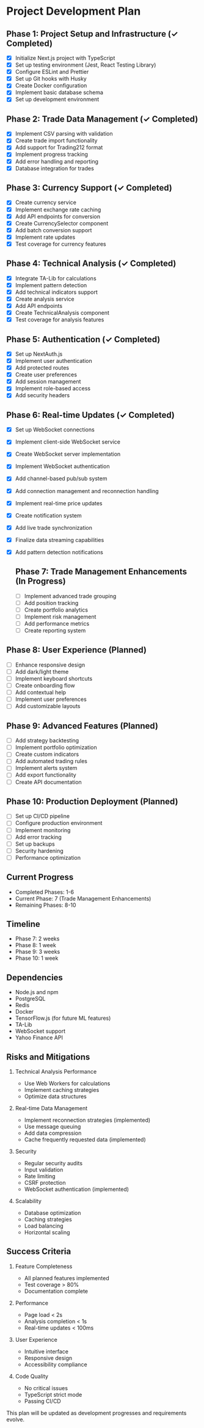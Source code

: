 # Project Development Plan

## Phase 1: Project Setup and Infrastructure (✓ Completed)
- [x] Initialize Next.js project with TypeScript
- [x] Set up testing environment (Jest, React Testing Library)
- [x] Configure ESLint and Prettier
- [x] Set up Git hooks with Husky
- [x] Create Docker configuration
- [x] Implement basic database schema
- [x] Set up development environment

## Phase 2: Trade Data Management (✓ Completed)
- [x] Implement CSV parsing with validation
- [x] Create trade import functionality
- [x] Add support for Trading212 format
- [x] Implement progress tracking
- [x] Add error handling and reporting
- [x] Database integration for trades

## Phase 3: Currency Support (✓ Completed)
- [x] Create currency service
- [x] Implement exchange rate caching
- [x] Add API endpoints for conversion
- [x] Create CurrencySelector component
- [x] Add batch conversion support
- [x] Implement rate updates
- [x] Test coverage for currency features

## Phase 4: Technical Analysis (✓ Completed)
- [x] Integrate TA-Lib for calculations
- [x] Implement pattern detection
- [x] Add technical indicators support
- [x] Create analysis service
- [x] Add API endpoints
- [x] Create TechnicalAnalysis component
- [x] Test coverage for analysis features

## Phase 5: Authentication (✓ Completed)
- [x] Set up NextAuth.js
- [x] Implement user authentication
- [x] Add protected routes
- [x] Create user preferences
- [x] Add session management
- [x] Implement role-based access
- [x] Add security headers

## Phase 6: Real-time Updates (✓ Completed)
- [x] Set up WebSocket connections
- [x] Implement client-side WebSocket service
- [x] Create WebSocket server implementation
- [x] Implement WebSocket authentication
- [x] Add channel-based pub/sub system
- [x] Add connection management and reconnection handling
- [x] Implement real-time price updates
- [x] Create notification system
- [x] Add live trade synchronization
- [x] Finalize data streaming capabilities
- [x] Add pattern detection notifications

   ## Phase 7: Trade Management Enhancements (In Progress)
   - [ ] Implement advanced trade grouping
   - [ ] Add position tracking
   - [ ] Create portfolio analytics
   - [ ] Implement risk management
   - [ ] Add performance metrics
   - [ ] Create reporting system

## Phase 8: User Experience (Planned)
- [ ] Enhance responsive design
- [ ] Add dark/light theme
- [ ] Implement keyboard shortcuts
- [ ] Create onboarding flow
- [ ] Add contextual help
- [ ] Implement user preferences
- [ ] Add customizable layouts

## Phase 9: Advanced Features (Planned)
- [ ] Add strategy backtesting
- [ ] Implement portfolio optimization
- [ ] Create custom indicators
- [ ] Add automated trading rules
- [ ] Implement alerts system
- [ ] Add export functionality
- [ ] Create API documentation

## Phase 10: Production Deployment (Planned)
- [ ] Set up CI/CD pipeline
- [ ] Configure production environment
- [ ] Implement monitoring
- [ ] Add error tracking
- [ ] Set up backups
- [ ] Security hardening
- [ ] Performance optimization

## Current Progress
- Completed Phases: 1-6
- Current Phase: 7 (Trade Management Enhancements)
- Remaining Phases: 8-10

## Timeline
- Phase 7: 2 weeks
- Phase 8: 1 week
- Phase 9: 3 weeks
- Phase 10: 1 week

## Dependencies
- Node.js and npm
- PostgreSQL
- Redis
- Docker
- TensorFlow.js (for future ML features)
- TA-Lib
- WebSocket support
- Yahoo Finance API

## Risks and Mitigations
1. Technical Analysis Performance
   - Use Web Workers for calculations
   - Implement caching strategies
   - Optimize data structures

2. Real-time Data Management
   - Implement reconnection strategies (implemented)
   - Use message queuing
   - Add data compression
   - Cache frequently requested data (implemented)

3. Security
   - Regular security audits
   - Input validation
   - Rate limiting
   - CSRF protection
   - WebSocket authentication (implemented)

4. Scalability
   - Database optimization
   - Caching strategies
   - Load balancing
   - Horizontal scaling

## Success Criteria
1. Feature Completeness
   - All planned features implemented
   - Test coverage > 80%
   - Documentation complete

2. Performance
   - Page load < 2s
   - Analysis completion < 1s
   - Real-time updates < 100ms

3. User Experience
   - Intuitive interface
   - Responsive design
   - Accessibility compliance

4. Code Quality
   - No critical issues
   - TypeScript strict mode
   - Passing CI/CD

This plan will be updated as development progresses and requirements evolve.